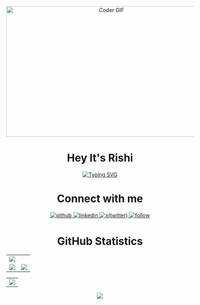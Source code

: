 <div align="center">
<img alt="Coder GIF" height=350 width=550 src="https://images.squarespace-cdn.com/content/v1/5769fc401b631bab1addb2ab/1541580611624-TE64QGKRJG8SWAIUS7NS/ke17ZwdGBToddI8pDm48kPoswlzjSVMM-SxOp7CV59BZw-zPPgdn4jUwVcJE1ZvWQUxwkmyExglNqGp0IvTJZamWLI2zvYWH8K3-s_4yszcp2ryTI0HqTOaaUohrI8PI6FXy8c9PWtBlqAVlUS5izpdcIXDZqDYvprRqZ29Pw0o/coding-freak.gif" />
</div>
<h1 align="center">Hey It's Rishi</h1>

<div align="center">

[![Typing SVG](https://readme-typing-svg.demolab.com?font=Josefin+Sans&size=27&duration=3000&&pause=50&color=f1916d&background=2A2E3425&center=true&vCenter=true&random=false&width=435&lines=Web+Developer;Freelancer;UI/UX+and+Graphic+Designer)](https://git.io/typing-svg)
</div>

<!-- Connect with me div -->
<div>
  <h1 align="center">Connect with me</h1>

  <div align="center">
  <!-- Github link -->
    <a href="https://github.com/rishilahoti" target="_blank">
      <img src=https://img.shields.io/badge/github-%232E3440.svg?&style=for-the-badge&logo=github&logoColor=white alt=github style="margin-bottom: 5px;" />
    </a>
    <!-- Linkedin Link -->
    <a href="https://www.linkedin.com/in/rishi-lahoti-665889166/" target="_blank">
      <img src=https://img.shields.io/badge/linkedin-%232E3440.svg?&style=for-the-badge&logo=linkedin&logoColor=white alt=linkedin style="margin-bottom: 5px;" />
    </a>
    <!-- Twitter link -->
    <a href="https://twitter.com/rishii_lahoti" target="_blank">
      <img src=https://img.shields.io/badge/X(twitter)-%232E3440.svg?&style=for-the-badge&logo=x&logoColor=white alt=x(twitter) style="margin-bottom: 5px;" />
    </a>
    <a href="https://github.com/login?return_to=https%3A%2F%2Fgithub.com%2Frishilahoti">
      <img src=https://img.shields.io/badge/follow-%232E87FB.svg?&style=for-the-badge&logo=&logoColor=white alt=follow style="margin-bottom: 5px;" />
    </a>
  </div>
</div>

<h1 align="center">GitHub Statistics</h1>
<table>
	<tr>
		<td colspan = "2"><a><img src="https://github-readme-activity-graph.vercel.app/graph?username=rishilahoti&bg_color=06040e&point=false&line=bd83b8&radius=8&area=true&area_color=473e66&title_color=ffffff&color=f1916d"></a></td>
	</tr>
	<tr>
		<td><a><img src="https://github-readme-streak-stats-two-beige.vercel.app?user=rishilahoti&theme=javascript-dark&background=45%2C150536%2C520352&border=f1916d&stroke=f1916d&ring=bd83b8&sideLabels=f1916d&fire=f1916d&currStreakLabel=f1916d&dates=ffffff"></a></td>
		<td><a><img src="http://profile-summary-card.vercel.app/api/cards/profile-details?username=rishilahoti&theme=dracula"></a></td>
	</tr>
</table>
<div align="center">
	<table>
	<tr>
		<td><a><img src="https://github-readme-stats-rishilahotis-projects.vercel.app/api?username=rishilahoti&include_all_commits=true&theme=dracula&show_icons=true&hide_border=false&count_private=true"></a></td>
	</tr>
	</table>
	</div>
 
<!-- ------------------------------------------------------------------------------------ -->

<!-- View count div -->
<div align="center">
<a>
    <img src="https://komarev.com/ghpvc/?username=rishilahoti&style=flat-square">
</a>

</div>

<br/>
